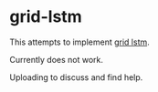 # grid-lstm
This attempts to implement [grid lstm](http://arxiv.org/abs/1507.01526).

Currently does not work.

Uploading to discuss and find help.
